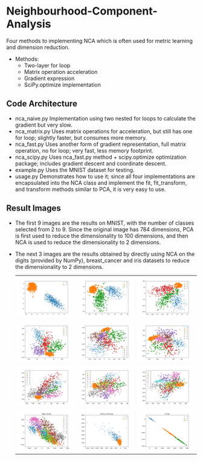 # Neighbourhood-Component-Analysis

Four methods to implementing NCA which is often used for metric learning and dimension reduction.

* Methods:
  * Two-layer for loop
  * Matrix operation acceleration
  * Gradient expression
  * SciPy.optimize implementation

## Code Architecture

* nca_naive.py  Implementation using two nested for loops to calculate the gradient but very slow.
* nca_matrix.py Uses matrix operations for acceleration, but still has one for loop; slightly faster, but consumes more memory.
* nca_fast.py   Uses another form of gradient representation, full matrix operation, no for loop; very fast, less memory footprint.
* nca_scipy.py  Uses nca_fast.py method + scipy.optimize optimization package; includes gradient descent and coordinate descent.
* example.py    Uses the MNIST dataset for testing.
* usage.py      Demonstrates how to use it; since all four implementations are encapsulated into the NCA class and implement the fit, fit_transform, and transform methods similar to PCA, it is very easy to use.


## Result Images

* The first 9 images are the results on MNIST, with the number of classes selected from 2 to 9. Since the original image has 784 dimensions, PCA is first used to reduce the dimensionality to 100 dimensions, and then NCA is used to reduce the dimensionality to 2 dimensions.
* The next 3 images are the results obtained by directly using NCA on the digits (provided by NumPy), breast_cancer and iris datasets to reduce the dimensionality to 2 dimensions.

  <div>
    <table>
     <tr>
      <td><img src = "https://github.com/lamthienphuc/Dimesionality-Reduction/blob/main/pics/mnist_with_2_digits.jpg"></td>
      <td><img src = "https://github.com/lamthienphuc/Dimesionality-Reduction/blob/main/pics/mnist_with_3_digits.jpg"></td>
      <td><img src = "https://github.com/lamthienphuc/Dimesionality-Reduction/blob/main/pics/mnist_with_4_digits.jpg"></td>
     </tr>
     <tr>
      <td><img src = "https://github.com/lamthienphuc/Dimesionality-Reduction/blob/main/pics/mnist_with_5_digits.jpg"></td>
      <td><img src = "https://github.com/lamthienphuc/Dimesionality-Reduction/blob/main/pics/mnist_with_6_digits.jpg"></td>
      <td><img src = "https://github.com/lamthienphuc/Dimesionality-Reduction/blob/main/pics/mnist_with_7_digits.jpg"></td>
     </tr>
     <tr>
      <td><img src = "https://github.com/lamthienphuc/Dimesionality-Reduction/blob/main/pics/mnist_with_8_digits.jpg"></td>
      <td><img src = "https://github.com/lamthienphuc/Dimesionality-Reduction/blob/main/pics/mnist_with_9_digits.jpg"></td>
      <td><img src = "https://github.com/lamthienphuc/Dimesionality-Reduction/blob/main/pics/mnist_with_10_digits.jpg"></td>
     </tr>
     <tr>
      <td><img src = "https://github.com/lamthienphuc/Dimesionality-Reduction/blob/main/pics/digits_np.jpg"></td>
      <td><img src = "https://github.com/lamthienphuc/Dimesionality-Reduction/blob/main/pics/breast_cancer.jpg"></td>
      <td><img src = "https://github.com/lamthienphuc/Dimesionality-Reduction/blob/main/pics/iris.jpg"></td>
     </tr>

    </table>
  </div>
